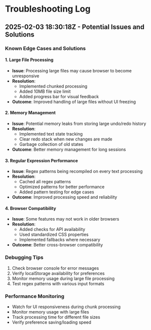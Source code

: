 # Troubleshooting Log

## 2025-02-03 18:30:18Z - Potential Issues and Solutions

### Known Edge Cases and Solutions

#### 1. Large File Processing
- **Issue**: Processing large files may cause browser to become unresponsive
- **Resolution**: 
  - Implemented chunked processing
  - Added 10MB file size limit
  - Added progress bar for visual feedback
- **Outcome**: Improved handling of large files without UI freezing

#### 2. Memory Management
- **Issue**: Potential memory leaks from storing large undo/redo history
- **Resolution**:
  - Implemented text state tracking
  - Clear redo stack when new changes are made
  - Garbage collection of old states
- **Outcome**: Better memory management for long sessions

#### 3. Regular Expression Performance
- **Issue**: Regex patterns being recompiled on every text processing
- **Resolution**:
  - Cached all regex patterns
  - Optimized patterns for better performance
  - Added pattern testing for edge cases
- **Outcome**: Improved processing speed and reliability

#### 4. Browser Compatibility
- **Issue**: Some features may not work in older browsers
- **Resolution**:
  - Added checks for API availability
  - Used standardized CSS properties
  - Implemented fallbacks where necessary
- **Outcome**: Better cross-browser compatibility

### Debugging Tips
1. Check browser console for error messages
2. Verify localStorage availability for preferences
3. Monitor memory usage during large file processing
4. Test regex patterns with various input formats

### Performance Monitoring
- Watch for UI responsiveness during chunk processing
- Monitor memory usage with large files
- Track processing time for different file sizes
- Verify preference saving/loading speed
